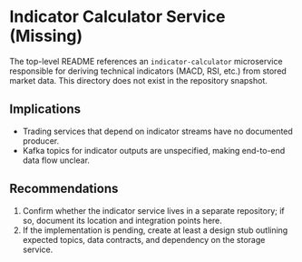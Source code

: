 # Indicator Calculator Service (Missing)

The top-level README references an `indicator-calculator` microservice responsible for deriving technical indicators (MACD, RSI, etc.) from stored market data. This directory does not exist in the repository snapshot.

## Implications
- Trading services that depend on indicator streams have no documented producer.
- Kafka topics for indicator outputs are unspecified, making end-to-end data flow unclear.

## Recommendations
1. Confirm whether the indicator service lives in a separate repository; if so, document its location and integration points here.
2. If the implementation is pending, create at least a design stub outlining expected topics, data contracts, and dependency on the storage service.
